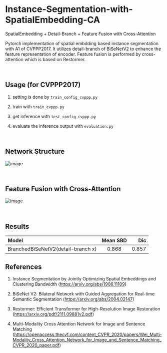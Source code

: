 # Instance-Segmentation-with-SpatialEmbedding-CA

SpatialEmbedding + Detail-Branch + Feature Fusion with Cross-Attention

Pytorch implementation of spatial embdding based instance segmentation with A1 of CVPPP2017. It utilizes detail-branch of BiSeNetV2 to enhance the feature representation of encoder. Feature fusion is performed by cross-attention which is based on Restormer.

<br/>

## Usage (for CVPPP2017)

1. setting is done by `train_config_cvppp.py`

2. train with `train_cvppp.py`

3. get inference with `test_config_cvppp.py` 

4. evaluate the inference output with `evaluation.py`

<br/>

## Network Structure

![image](https://user-images.githubusercontent.com/44194558/197445082-d25771b4-e4e7-49a9-bef3-8f81e6f8c524.png)

<br/>

## Feature Fusion with Cross-Attention

![image](https://user-images.githubusercontent.com/44194558/197445229-ca8d0c57-8ca2-42d3-af04-1e9ab0f807dc.png)

<br/>

## Results

| Model | Mean SBD | Dic | 
| :----------- | :------------: | ------------: | 
|BranchedBiSeNetV2(detail-branch x) | 0.868 | 0.857 |  



## References

1. Instance Segmentation by Jointly Optimizing Spatial Embeddings and Clustering Bandwidth (https://arxiv.org/abs/1906.11109)

2. BiSeNet V2: Bilateral Network with Guided Aggregation for Real-time Semantic Segmentation (https://arxiv.org/abs/2004.02147)

3. Restormer: Efficient Transformer for High-Resolution Image Restoration (https://arxiv.org/pdf/2111.09881v2.pdf)

4. Multi-Modality Cross Attention Network for Image and Sentence Matching (https://openaccess.thecvf.com/content_CVPR_2020/papers/Wei_Multi-Modality_Cross_Attention_Network_for_Image_and_Sentence_Matching_CVPR_2020_paper.pdf)
